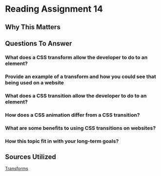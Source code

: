 # Reading Assignment 14

## Why This Matters

## Questions To Answer

### What does a CSS transform allow the developer to do to an element?

### Provide an example of a transform and how you could see that being used on a website

### What does a CSS transition allow the developer to do to an element?

### How does a CSS animation differ from a CSS transition?

### What are some benefits to using CSS transitions on websites?

### How this topic fit in with your long-term goals?

## Sources Utilized

[Transforms](https://learn.shayhowe.com/advanced-html-css/css-transforms/)
